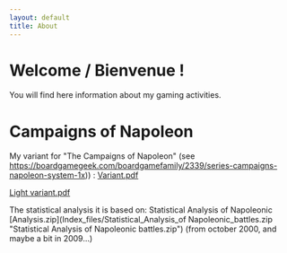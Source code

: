 ```yaml
---
layout: default
title: About
---
```

# Welcome / Bienvenue !

You will find here information about my gaming activities. 



# Campaigns of Napoleon

My variant for "The Campaigns of Napoleon" (see https://boardgamegeek.com/boardgamefamily/2339/series-campaigns-napoleon-system-1x)) : [Variant.pdf](Index_files/DaudinCampaingsofNapoleonVariant_0_7_14.pdf "DaudinCampaingsofNapoleonVariant_0_7_14.pdf") 


[Light variant.pdf](Index_files/DaudinCampaingsofNapoleonLightVariant_0_1_11.pdf "DaudinCampaingsofNapoleonLightVariant_0_1_11.pdf")


The statistical analysis it is based on: Statistical Analysis of Napoleonic [Analysis.zip](Index_files/Statistical_Analysis_of Napoleonic_battles.zip "Statistical Analysis of Napoleonic battles.zip") (from october 2000, and maybe a bit in 2009...)


